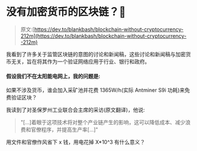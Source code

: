 # 没有加密货币的区块链？🤔

> 原文:[https://dev.to/blankbash/blockchain-without-cryptocurrency-212m](https://dev.to/blankbash/blockchain-without-cryptocurrency--212m)

我看到了许多关于监管区块链的意图的讨论和新闻稿，这些讨论和新闻稿与加密货币无关，旨在将其作为一个验证网络应用于行业、银行和政府。

#### [](#assuming-that-we-are-not-on-a-solar-powergrid-my-question-is)假设我们不在太阳能电网上，我的问题是:

如果不涉及货币，谁会加入采矿池并花费 1365W/h(实际 Antminer S9i 功耗)来免费验证区块？

我读到了对圣保罗州工业联合会主席的采访(原文翻译)，他说:

> "[...]着眼于这项技术将对整个产业链产生的影响，这可以降低成本、减少浪费和官僚程序，并提高生产率[...]"

用文件和官僚作风省下 x 钱，用电花掉 X*10^3 有什么意义？